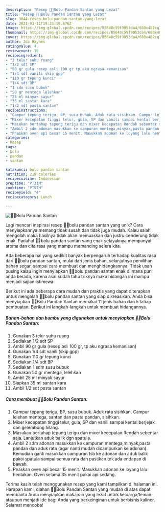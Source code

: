 ```yaml
---
description: "Resep 🍰🍵Bolu Pandan Santan yang Lezat"
title: "Resep 🍰🍵Bolu Pandan Santan yang Lezat"
slug: 3044-resep-bolu-pandan-santan-yang-lezat
date: 2021-03-11T19:33:10.676Z
image: https://img-global.cpcdn.com/recipes/85640c59f9053da4/680x482cq70/🍰🍵bolu-pandan-santan-foto-resep-utama.jpg
thumbnail: https://img-global.cpcdn.com/recipes/85640c59f9053da4/680x482cq70/🍰🍵bolu-pandan-santan-foto-resep-utama.jpg
cover: https://img-global.cpcdn.com/recipes/85640c59f9053da4/680x482cq70/🍰🍵bolu-pandan-santan-foto-resep-utama.jpg
author: Ida Haynes
ratingvalue: 4
reviewcount: 10
recipeingredient:
- "3 telur suhu ruang"
- "1/2 sdt SP"
- "90 gr gula resep asli 100 gr tp aku ngrasa kemanisan"
- "1/4 sdt vanili skip gpp"
- "110 gr tepung kunci"
- "1/4 sdt BP"
- "1 sdm susu bubuk"
- "50 gr mentega lelehkan"
- "25 ml minyak sayur"
- "35 ml santan kara"
- "1/2 sdt pasta santan"
recipeinstructions:
- "Campur tepung terigu, BP, susu bubuk. Aduk rata sisihkan. Campur lelehan mentega, santan dan pasta pandan, sisihkan."
- "Mixer kecepatan tinggi telur, gula, SP dan vanili sampai kental berjejak dan gelembung hilang."
- "Masukan bertahap tepung terigu dan mixer kecepatan Rendah sebentar saja. Lanjutkan aduk balik dgn spatula."
- "Ambil 2 sdm adonan masukkan ke campuran mentega,minyak,pasta pandan dan aduk rata (agar nanti mudah dicampurkan ke adonan). Kemudian ganti masukkan campuran tsb ke adonan dan aduk balik pakai spatula sampai semua rata dan pastikan tdk ada endapan di bawah."
- "Pnaskan oven api besar 15 menit. Masukkan adonan ke loyang lalu hentakan. Oven selama 35 menit pakai api sedang."
categories:
- Resep
tags:
- bolu
- pandan
- santan

katakunci: bolu pandan santan 
nutrition: 219 calories
recipecuisine: Indonesian
preptime: "PT31M"
cooktime: "PT57M"
recipeyield: "4"
recipecategory: Lunch

---
```



![🍰🍵Bolu Pandan Santan](https://img-global.cpcdn.com/recipes/85640c59f9053da4/680x482cq70/🍰🍵bolu-pandan-santan-foto-resep-utama.jpg)

Lagi mencari inspirasi resep 🍰🍵bolu pandan santan yang unik? Cara menyiapkannya memang tidak susah dan tidak juga mudah. Kalau salah mengolah maka hasilnya tidak akan memuaskan dan justru cenderung tidak enak. Padahal 🍰🍵bolu pandan santan yang enak selayaknya mempunyai aroma dan cita rasa yang mampu memancing selera kita.

Ada beberapa hal yang sedikit banyak berpengaruh terhadap kualitas rasa dari 🍰🍵bolu pandan santan, mulai dari jenis bahan, selanjutnya pemilihan bahan segar, sampai cara membuat dan menghidangkannya. Tidak usah pusing kalau ingin menyiapkan 🍰🍵bolu pandan santan enak di mana pun anda berada, karena asal sudah tahu triknya maka hidangan ini mampu menjadi sajian istimewa.




Berikut ini ada beberapa cara mudah dan praktis yang dapat diterapkan untuk mengolah 🍰🍵bolu pandan santan yang siap dikreasikan. Anda bisa menyiapkan 🍰🍵Bolu Pandan Santan memakai 11 jenis bahan dan 5 tahap pembuatan. Berikut ini langkah-langkah untuk membuat hidangannya.

<!--inarticleads1-->

##### Bahan-bahan dan bumbu yang digunakan untuk menyiapkan 🍰🍵Bolu Pandan Santan:

1. Gunakan 3 telur suhu ruang
1. Sediakan 1/2 sdt SP
1. Ambil 90 gr gula (resep asli 100 gr, tp aku ngrasa kemanisan)
1. Gunakan 1/4 sdt vanili (skip gpp)
1. Gunakan 110 gr tepung kunci
1. Sediakan 1/4 sdt BP
1. Sediakan 1 sdm susu bubuk
1. Gunakan 50 gr mentega, lelehkan
1. Ambil 25 ml minyak sayur
1. Siapkan 35 ml santan kara
1. Ambil 1/2 sdt pasta santan




<!--inarticleads2-->

##### Cara membuat 🍰🍵Bolu Pandan Santan:

1. Campur tepung terigu, BP, susu bubuk. Aduk rata sisihkan. Campur lelehan mentega, santan dan pasta pandan, sisihkan.
1. Mixer kecepatan tinggi telur, gula, SP dan vanili sampai kental berjejak dan gelembung hilang.
1. Masukan bertahap tepung terigu dan mixer kecepatan Rendah sebentar saja. Lanjutkan aduk balik dgn spatula.
1. Ambil 2 sdm adonan masukkan ke campuran mentega,minyak,pasta pandan dan aduk rata (agar nanti mudah dicampurkan ke adonan). Kemudian ganti masukkan campuran tsb ke adonan dan aduk balik pakai spatula sampai semua rata dan pastikan tdk ada endapan di bawah.
1. Pnaskan oven api besar 15 menit. Masukkan adonan ke loyang lalu hentakan. Oven selama 35 menit pakai api sedang.




Terima kasih telah menggunakan resep yang kami tampilkan di halaman ini. Harapan kami, olahan 🍰🍵Bolu Pandan Santan yang mudah di atas dapat membantu Anda menyiapkan makanan yang lezat untuk keluarga/teman ataupun menjadi ide bagi Anda yang berkeinginan untuk berbisnis kuliner. Selamat mencoba!
